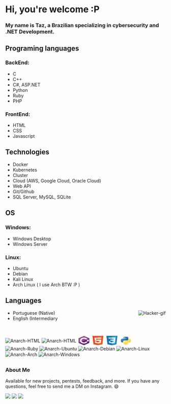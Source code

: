
# Hi, you're welcome :P
### My name is Taz, a Brazilian specializing in cybersecurity and .NET Development.
## Programing languages
### BackEnd:

- C
- C++
- C#, ASP.NET
- Python
- Ruby
- PHP

### FrontEnd:

- HTML
- CSS
- Javascript

## Technologies

- Docker
- Kubernetes
- Cluster
- Cloud (AWS, Google Cloud, Oracle Cloud)
- Web API
- Git/Github
- SQL Server, MySQL, SQLite

## OS

### Windows:

- Windows Desktop
- Windows Server

### Linux:

- Ubuntu
- Debian
- Kali Linux
- Arch Linux ( I use Arch BTW :P )

## Languages
<img align="right" alt="Hacker-gif" src="https://media1.giphy.com/media/v1.Y2lkPTc5MGI3NjExMzF2bXp0bHEwcXZrYTdxc2dmODQ5NTh0NHFkd3NtZTQ3Z3V4Znd0NiZlcD12MV9pbnRlcm5hbF9naWZfYnlfaWQmY3Q9Zw/3og0ILLVvPp8d64Jd6/giphy.webp">

- Portuguese (Native)
- English (Intermediary

##
<div style="display: inline_block"><br>
  <img align="center" alt="Anarch-HTML" height="30" width="40" src="https://cdn.jsdelivr.net/gh/devicons/devicon@latest/icons/c/c-original.svg" />
  <img align="center" alt="Anarch-HTML" height="30" width="40" src="https://cdn.jsdelivr.net/gh/devicons/devicon@latest/icons/cplusplus/cplusplus-original.svg" />
  <img align="center" alt="Anarch-Csharp" height="30" width="40" src="https://raw.githubusercontent.com/devicons/devicon/master/icons/csharp/csharp-original.svg"/>
  <img align="center" alt="Anarch-HTML" height="30" width="40" src="https://raw.githubusercontent.com/devicons/devicon/master/icons/html5/html5-original.svg"/>
  <img align="center" alt="Anarch-CSS" height="30" width="40" src="https://raw.githubusercontent.com/devicons/devicon/master/icons/css3/css3-original.svg"/>
  <img align="center" alt="Anarch-Python" height="30" width="40" src="https://raw.githubusercontent.com/devicons/devicon/master/icons/python/python-original.svg"/>
  <img align="center" alt="Anarch-Ruby" height="30" width="40" src="https://cdn.jsdelivr.net/gh/devicons/devicon@latest/icons/ruby/ruby-plain.svg"/>
  <img align="center" alt="Anarch-Ubuntu" height="30" width="40" src="https://cdn.jsdelivr.net/gh/devicons/devicon@latest/icons/ubuntu/ubuntu-original.svg" />
  <img align="center" alt="Anarch-Debian" height="30" width="40" src="https://cdn.jsdelivr.net/gh/devicons/devicon@latest/icons/debian/debian-original.svg" />
  <img align="center" alt="Anarch-Linux" height="30" width="40" src="https://cdn.jsdelivr.net/gh/devicons/devicon@latest/icons/linux/linux-original.svg" />
  <img align="center" alt="Anarch-Arch" height="30" width="40" src="https://cdn.jsdelivr.net/gh/devicons/devicon@latest/icons/archlinux/archlinux-original.svg" />
  <img align="center" alt="Anarch-Windows" height="30" width="40" src="https://cdn.jsdelivr.net/gh/devicons/devicon@latest/icons/windows11/windows11-original.svg" />

##
  ### About Me
  Available for new projects, pentests, feedback, and more. If you have any questions, feel free to send me a DM on Instagram. 😄
  
</div>



<div> 
  <a href="https://www.youtube.com/@nosferatu1054" target="_blank"><img src="https://img.shields.io/badge/YouTube-FF0000?style=for-the-badge&logo=youtube&logoColor=white" target="_blank"></a>
  <a href="https://instagram.com/2005fev" target="_blank"><img src="https://img.shields.io/badge/-Instagram-%23E4405F?style=for-the-badge&logo=instagram&logoColor=white" target="_blank"></a>
  <a href = "mailto:emanuel.mag.jr@gmail.com"><img src="https://img.shields.io/badge/-Gmail-%23333?style=for-the-badge&logo=gmail&logoColor=white" target="_blank"></a>
  
</div>

